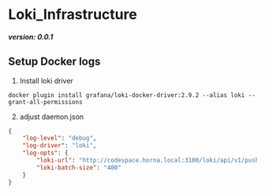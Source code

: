 # Loki_Infrastructure
##### version: 0.0.1

## Setup Docker logs

1. Install loki driver
```
docker plugin install grafana/loki-docker-driver:2.9.2 --alias loki --grant-all-permissions
```


2. adjust daemon.json
```JSON
{
    "log-level": "debug",
    "log-driver": "loki",
    "log-opts": {
        "loki-url": "http://codespace.horna.local:3100/loki/api/v1/push",
        "loki-batch-size": "400"
    }
}

```